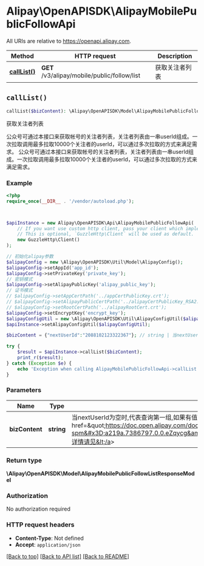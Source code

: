 # Alipay\OpenAPISDK\AlipayMobilePublicFollowApi

All URIs are relative to https://openapi.alipay.com.

Method | HTTP request | Description
------------- | ------------- | -------------
[**callList()**](AlipayMobilePublicFollowApi.md#callList) | **GET** /v3/alipay/mobile/public/follow/list | 获取关注者列表


## `callList()`

```php
callList($bizContent): \Alipay\OpenAPISDK\Model\AlipayMobilePublicFollowListResponseModel
```

获取关注者列表

公众号可通过本接口来获取帐号的关注者列表，关注者列表由一串userId组成。一次拉取调用最多拉取10000个关注者的userId，可以通过多次拉取的方式来满足需求。  公众号可通过本接口来获取帐号的关注者列表，关注者列表由一串userId组成。一次拉取调用最多拉取10000个关注者的userId，可以通过多次拉取的方式来满足需求。

### Example

```php
<?php
require_once(__DIR__ . '/vendor/autoload.php');



$apiInstance = new Alipay\OpenAPISDK\Api\AlipayMobilePublicFollowApi(
    // If you want use custom http client, pass your client which implements `GuzzleHttp\ClientInterface`.
    // This is optional, `GuzzleHttp\Client` will be used as default.
    new GuzzleHttp\Client()
);

// 初始化alipay参数
$alipayConfig = new \Alipay\OpenAPISDK\Util\Model\AlipayConfig();
$alipayConfig->setAppId('app_id');
$alipayConfig->setPrivateKey('private_key');
// 密钥模式
$alipayConfig->setAlipayPublicKey('alipay_public_key');
// 证书模式
// $alipayConfig->setAppCertPath('../appCertPublicKey.crt');
// $alipayConfig->setAlipayPublicCertPath('../alipayCertPublicKey_RSA2.crt');
// $alipayConfig->setRootCertPath('../alipayRootCert.crt');
$alipayConfig->setEncryptKey('encrypt_key');
$alipayConfigUtil = new \Alipay\OpenAPISDK\Util\AlipayConfigUtil($alipayConfig);
$apiInstance->setAlipayConfigUtil($alipayConfigUtil);

$bizContent = {"nextUserId":"2088102123322367"}; // string | 当nextUserId为空时,代表查询第一组,如果有值时以当前值为准查询下一组  <a href=\"https://doc.open.alipay.com/doc2/detail.htm?spm=a219a.7386797.0.0.eZqycg&treeId=53&articleId=103525&docType=1\">详情请见</a>

try {
    $result = $apiInstance->callList($bizContent);
    print_r($result);
} catch (Exception $e) {
    echo 'Exception when calling AlipayMobilePublicFollowApi->callList: ', $e->getMessage(), PHP_EOL;
}
```

### Parameters

Name | Type | Description  | Notes
------------- | ------------- | ------------- | -------------
 **bizContent** | **string**| 当nextUserId为空时,代表查询第一组,如果有值时以当前值为准查询下一组  &lt;a href&#x3D;\&quot;https://doc.open.alipay.com/doc2/detail.htm?spm&#x3D;a219a.7386797.0.0.eZqycg&amp;treeId&#x3D;53&amp;articleId&#x3D;103525&amp;docType&#x3D;1\&quot;&gt;详情请见&lt;/a&gt; | [optional]

### Return type

**\Alipay\OpenAPISDK\Model\AlipayMobilePublicFollowListResponseModel**

### Authorization

No authorization required

### HTTP request headers

- **Content-Type**: Not defined
- **Accept**: `application/json`

[[Back to top]](#) [[Back to API list]](../../README.md#api-endpoints)
[[Back to README]](../../README.md)
